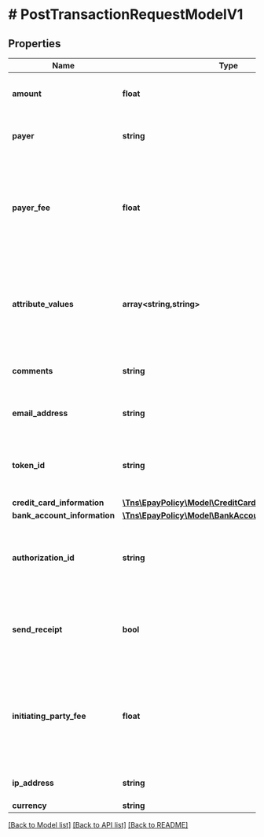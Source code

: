 # # PostTransactionRequestModelV1

## Properties

Name | Type | Description | Notes
------------ | ------------- | ------------- | -------------
**amount** | **float** | Total amount to charge not including any payer fees. |
**payer** | **string** | Name of the payer that is shown on the receipt. |
**payer_fee** | **float** | Used if the calling application has pre-calculated a payer fee. In that case, the fee will not be re-calculated. | [optional]
**attribute_values** | **array<string,string>** | Dictionary of custom attribute values. The key in the dictionary is the identifier of the custom attribute. | [optional]
**comments** | **string** | Comments that are shown on the receipt. | [optional]
**email_address** | **string** | The recipient of the emailed receipt. |
**token_id** | **string** | Used to reference a previously stored payment token. | [optional]
**credit_card_information** | [**\Tns\EpayPolicy\Model\CreditCardInformationModel**](CreditCardInformationModel.md) |  | [optional]
**bank_account_information** | [**\Tns\EpayPolicy\Model\BankAccountInformationModel**](BankAccountInformationModel.md) |  | [optional]
**authorization_id** | **string** | Used when executing a capture on authorizations that were obtained via this service. | [optional]
**send_receipt** | **bool** | Set to true if the payer and account holder(s) should receive an e-receipt. | [optional]
**initiating_party_fee** | **float** | The fee being charged by the initiating party of this transaction. This does not include the standard transaction fees. | [optional]
**ip_address** | **string** | The IP Address of the payer. | [optional]
**currency** | **string** |  | [optional]

[[Back to Model list]](../../README.md#models) [[Back to API list]](../../README.md#endpoints) [[Back to README]](../../README.md)
